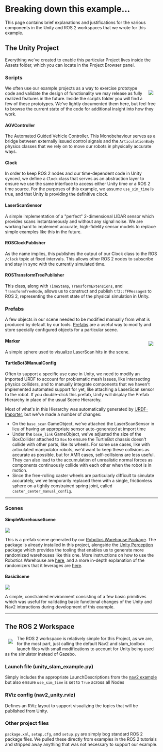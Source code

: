 # Breaking down this example...
This page contains brief explanations and justifications for the various components in the Unity and ROS 2 workspaces that we wrote for this example.

## The Unity Project

Everything we've created to enable this particular Project lives inside the Assets folder, which you can locate in the Project Browser panel.

### Scripts
<img style="padding: 15px" align="right" src="images/scripts_in_browser.png" />
We often use our example projects as a way to exercise prototype code and validate the design of functionality we may release as fully realized features in the future. Inside the scripts folder you will find a few of these prototypes. We've lightly documented them here, but feel free to browse the current state of the code for additional insight into how they work. 

#### AGVController
The Automated Guided Vehicle Controller. This Monobehaviour serves as a bridge between externally issued control signals and the `ArticulationBody` physics classes that we rely on to move our robots in physically accurate ways. 

#### Clock
In order to keep ROS 2 nodes and our time-dependent code in Unity synced, we define a `Clock` class that serves as an abstraction layer to ensure we use the same interface to access either Unity time or a ROS 2 time source. For the purposes of this example, we assume `use_sim_time` is true, and that Unity is providing the definitive clock.

#### LaserScanSensor
A simple implementation of a "perfect" 2-dimensional LIDAR sensor which provides scans instantaneously and without any signal noise. We are working hard to implement accurate, high-fidelity sensor models to replace simple examples like this in the future.

#### ROSClockPublisher
As the name implies, this publishes the output of our Clock class to the ROS `/clock` topic at fixed intervals. This allows other ROS 2 nodes to subscribe and stay in sync with the currently simulated time.

#### ROSTransformTreePublisher
This class, along with `TimeStamp`, `TransformExtensions`, and `TransformTreeNode`, allows us to construct and publish `tf2::TFMessage`s to ROS 2, representing the current state of the physical simulation in Unity. 

### Prefabs
A few objects in our scene needed to be modified manually from what is produced by default by our tools. [Prefabs](https://docs.unity3d.com/Manual/Prefabs.html) are a useful way to modify and store specially configured objects for a particular scene.

<img style="padding: 15px" align="right" src="images/turtlebot_hierarchy.png">  

#### Marker

A simple sphere used to visualize LaserScan hits in the scene.

#### TurtleBot3ManualConfig


Often to support a specific use case in Unity, we need to modify an imported URDF to account for problematic mesh issues, like intersecting physics colliders, and to manually integrate components that we haven't implemented automated support for yet, like attaching a LaserScan sensor to the robot. If you double-click this prefab, Unity will display the Prefab Hierarchy in place of the usual Scene Hierarchy.



Most of what's in this Hierarchy was automatically generated by [URDF-Importer](https://github.com/Unity-Technologies/URDF-Importer), but we've made a number of changes:  
* On the `base_scan` GameObject, we've attached the LaserScanSensor in lieu of having an appropriate sensor auto-generated at import time
* Under the `base_link` GameObject, we've adjusted the size of the BoxCollider attached to `Box` to ensure the TurtleBot chassis doesn't collide with other parts, like its wheels. For some use cases, like with articulated manipulator robots, we'd want to keep these collisions as accurate as possible, but for AMR cases, self-collisions are less useful. They can also lead to the accumulation of unrealistic normal forces as components continuously collide with each other when the robot is in motion.
* Since the free-rolling caster wheels are particularly difficult to simulate accurately, we've temporarily replaced them with a single, frictionless sphere on a tightly constrained spring joint, called `caster_center_manual_config`.

---

### Scenes
#### SimpleWarehouseScene
![](images/simple_warehouse_scene.png)  

This is a prefab scene generated by our [Robotics Warehouse Package](https://github.com/Unity-Technologies/Robotics-Warehouse). The package is already installed in this project, alongside the [Unity Perception](https://github.com/Unity-Technologies/com.unity.perception) package which provides the tooling that enables us to generate more randomized warehouses like this one. More instructions on how to use the Robotics Warehouse are [here](https://github.com/Unity-Technologies/Robotics-Warehouse/blob/main/Documentation/Usage.md), and a more in-depth explanation of the randomizers that it leverages are [here](https://github.com/Unity-Technologies/com.unity.perception).

#### BasicScene
![](images/basic_scene.png)  

A simple, constrained environment consisting of a few basic primitives which was useful for validating basic functional changes of the Unity and Nav2 interactions during development of this example.

--- 

## The ROS 2 Workspace
<img style="padding: 10px" align="left" src="images/ros_ws_tree.png" />

The ROS 2 workspace is relatively simple for this Project, as we are, for the most part, just calling the default Nav2 and slam_toolbox launch files with small modifications to account for Unity being used as the simulator instead of Gazebo.

### Launch file (unity_slam_example.py)
Simply includes the appropriate LaunchDescriptions from the [nav2 example](https://navigation.ros.org/tutorials/docs/navigation2_with_slam.html) but also ensure `use_sim_time` is set to `True` across all Nodes

### RViz config (nav2_unity.rviz)
Defines an RViz layout to support visualizing the topics that will be published from Unity.

### Other project files
`package.xml`, `setup.cfg`, and `setup.py` are simply bog standard ROS 2 package files. We pulled these directly from examples in the ROS 2 tutorials and stripped away anything that was not necessary to support our example.
